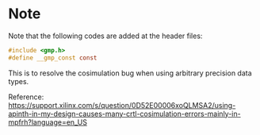 # Note

Note that the following codes are added at the header files:

```c
#include <gmp.h>
#define __gmp_const const
```

This is to resolve the cosimulation bug when using arbitrary precision data types. 

Reference: https://support.xilinx.com/s/question/0D52E00006xoQLMSA2/using-apinth-in-my-design-causes-many-crtl-cosimulation-errors-mainly-in-mpfrh?language=en_US
